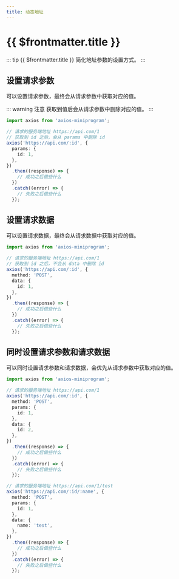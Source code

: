 ```yaml
---
title: 动态地址
---
```


# {{ $frontmatter.title }}

::: tip {{ $frontmatter.title }}
简化地址参数的设置方式。
:::

## 设置请求参数

可以设置请求参数，最终会从请求参数中获取对应的值。

::: warning 注意
获取到值后会从请求参数中删除对应的值。
:::

```ts
import axios from 'axios-miniprogram';

// 请求的服务端地址 https://api.com/1
// 获取到 id 之后，会从 params 中删除 id
axios('https://api.com/:id', {
  params: {
    id: 1,
  },
})
  .then((response) => {
    // 成功之后做些什么
  })
  .catch((error) => {
    // 失败之后做些什么
  });
```

## 设置请求数据

可以设置请求数据，最终会从请求数据中获取对应的值。

```ts
import axios from 'axios-miniprogram';

// 请求的服务端地址 https://api.com/1
// 获取到 id 之后，不会从 data 中删除 id
axios('https://api.com/:id', {
  method: 'POST',
  data: {
    id: 1,
  },
})
  .then((response) => {
    // 成功之后做些什么
  })
  .catch((error) => {
    // 失败之后做些什么
  });
```

## 同时设置请求参数和请求数据

可以同时设置请求参数和请求数据，会优先从请求参数中获取对应的值。

```ts
import axios from 'axios-miniprogram';

// 请求的服务端地址 https://api.com/1
axios('https://api.com/:id', {
  method: 'POST',
  params: {
    id: 1,
  },
  data: {
    id: 2,
  },
})
  .then((response) => {
    // 成功之后做些什么
  })
  .catch((error) => {
    // 失败之后做些什么
  });

// 请求的服务端地址 https://api.com/1/test
axios('https://api.com/:id/:name', {
  method: 'POST',
  params: {
    id: 1,
  },
  data: {
    name: 'test',
  },
})
  .then((response) => {
    // 成功之后做些什么
  })
  .catch((error) => {
    // 失败之后做些什么
  });
```

